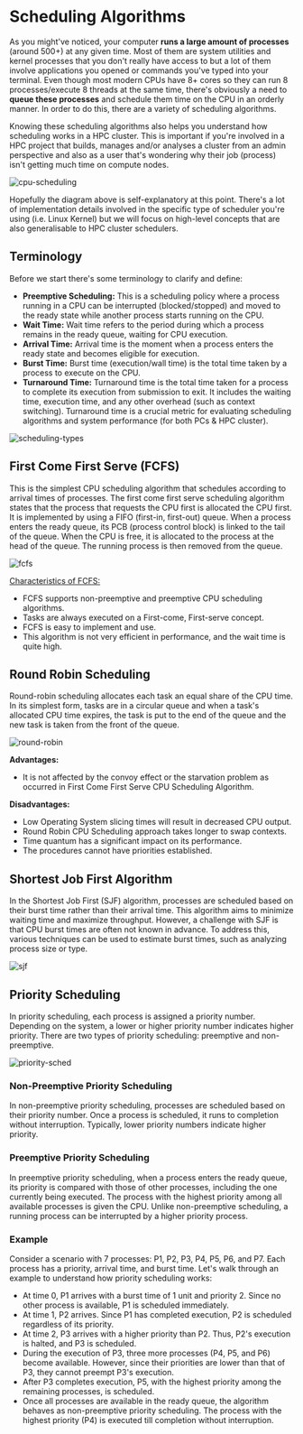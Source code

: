 # Scheduling Algorithms

As you might've noticed, your computer **runs a large amount of processes** (around 500+) at any given time. Most of them are system utilities and kernel processes that you don't really have access to but a lot of them involve applications you opened or commands you've typed into your terminal. Even though most modern CPUs have 8+ cores so they can run 8 processes/execute 8 threads at the same time, there's obviously a need to **queue these processes** and schedule them time on the CPU in an orderly manner. In order to do this, there are a variety of scheduling algorithms.

Knowing these scheduling algorithms also helps you understand how scheduling works in a HPC cluster. This is important if you're involved in a HPC project that builds, manages and/or analyses a cluster from an admin perspective and also as a user that's wondering why their job (process) isn't getting much time on compute nodes.

![cpu-scheduling](./imgs/cpu-scheduling-diagram.png)

Hopefully the diagram above is self-explanatory at this point. There's a lot of implementation details involved in the specific type of scheduler you're using (i.e. Linux Kernel) but we will focus on high-level concepts that are also generalisable to HPC cluster schedulers.

## Terminology
Before we start there's some terminology to clarify and define:
- **Preemptive Scheduling:** This is a scheduling policy where a process running in a CPU can be interrupted (blocked/stopped) and moved to the ready state while another process starts running on the CPU.
- **Wait Time:** Wait time refers to the period during which a process remains in the ready queue, waiting for CPU execution.
- **Arrival Time:** Arrival time is the moment when a process enters the ready state and becomes eligible for execution.
- **Burst Time:** Burst time (execution/wall time) is the total time taken by a process to execute on the CPU.
- **Turnaround Time:** Turnaround time is the total time taken for a process to complete its execution from submission to exit. It includes the waiting time, execution time, and any other overhead (such as context switching). Turnaround time is a crucial metric for evaluating scheduling algorithms and system performance (for both PCs & HPC cluster).

![scheduling-types](./imgs/scheduling-types.jpeg)

## First Come First Serve (FCFS)
This is the simplest CPU scheduling algorithm that schedules according to arrival times of processes. The first come first serve scheduling algorithm states that the process that requests the CPU first is allocated the CPU first. It is implemented by using a FIFO (first-in, first-out) queue. When a process enters the ready queue, its PCB (process control block) is linked to the tail of the queue. When the CPU is free, it is allocated to the process at the head of the queue. The running process is then removed from the queue.

![fcfs](./imgs/scheduling-fcfs.png)

<ins> Characteristics of FCFS: </ins>
- FCFS supports non-preemptive and preemptive CPU scheduling algorithms.
- Tasks are always executed on a First-come, First-serve concept.
- FCFS is easy to implement and use.
- This algorithm is not very efficient in performance, and the wait time is quite high.

## Round Robin Scheduling

Round-robin scheduling allocates each task an equal share of the CPU time. In its simplest form, tasks are in a circular queue and when a task's allocated CPU time expires, the task is put to the end of the queue and the new task is taken from the front of the queue.

![round-robin](./imgs/round-robin.jpg)

**Advantages:**

- It is not affected by the convoy effect or the starvation problem as occurred in First Come First Serve CPU Scheduling Algorithm.

**Disadvantages:**

- Low Operating System slicing times will result in decreased CPU output.
- Round Robin CPU Scheduling approach takes longer to swap contexts.
- Time quantum has a significant impact on its performance.
- The procedures cannot have priorities established.

## Shortest Job First Algorithm

In the Shortest Job First (SJF) algorithm, processes are scheduled based on their burst time rather than their arrival time. This algorithm aims to minimize waiting time and maximize throughput. However, a challenge with SJF is that CPU burst times are often not known in advance. To address this, various techniques can be used to estimate burst times, such as analyzing process size or type.

![sjf](./imgs/shortest-job-first.png)

## Priority Scheduling

In priority scheduling, each process is assigned a priority number. Depending on the system, a lower or higher priority number indicates higher priority. There are two types of priority scheduling: preemptive and non-preemptive.

![priority-sched](./imgs/priority-scheduling.jpeg)

### Non-Preemptive Priority Scheduling

In non-preemptive priority scheduling, processes are scheduled based on their priority number. Once a process is scheduled, it runs to completion without interruption. Typically, lower priority numbers indicate higher priority.

### Preemptive Priority Scheduling

In preemptive priority scheduling, when a process enters the ready queue, its priority is compared with those of other processes, including the one currently being executed. The process with the highest priority among all available processes is given the CPU. Unlike non-preemptive scheduling, a running process can be interrupted by a higher priority process.

### Example

Consider a scenario with 7 processes: P1, P2, P3, P4, P5, P6, and P7. Each process has a priority, arrival time, and burst time. Let's walk through an example to understand how priority scheduling works:

- At time 0, P1 arrives with a burst time of 1 unit and priority 2. Since no other process is available, P1 is scheduled immediately.
- At time 1, P2 arrives. Since P1 has completed execution, P2 is scheduled regardless of its priority.
- At time 2, P3 arrives with a higher priority than P2. Thus, P2's execution is halted, and P3 is scheduled.
- During the execution of P3, three more processes (P4, P5, and P6) become available. However, since their priorities are lower than that of P3, they cannot preempt P3's execution.
- After P3 completes execution, P5, with the highest priority among the remaining processes, is scheduled.
- Once all processes are available in the ready queue, the algorithm behaves as non-preemptive priority scheduling. The process with the highest priority (P4) is executed till completion without interruption.
